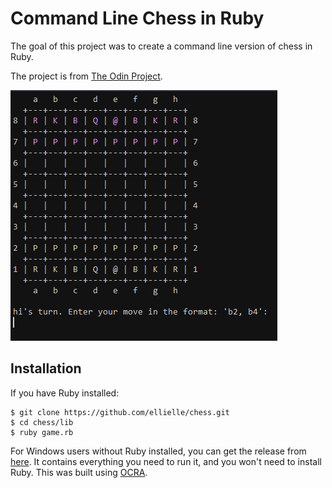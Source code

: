 # Command Line Chess in Ruby
The goal of this project was to create a command line version of chess in Ruby.

The project is from [The Odin Project](https://www.theodinproject.com/courses/ruby-programming/lessons/ruby-final-project).

![Screenshot](images/chess.png)

## Installation
If you have Ruby installed: 
```
$ git clone https://github.com/ellielle/chess.git
$ cd chess/lib
$ ruby game.rb
```
For Windows users without Ruby installed, you can get the release from [here](https://github.com/ellielle/chess/releases). It contains everything you need to run it, and you won't need to install Ruby. This was built using [OCRA](https://github.com/larsch/ocra).
